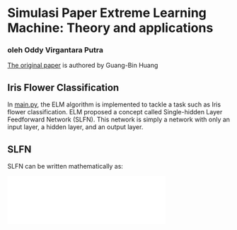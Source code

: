 # Simulasi Paper Extreme Learning Machine: Theory and applications
### oleh Oddy Virgantara Putra

[The original paper](https://doi.org/10.1016/j.neucom.2005.12.126) is authored by Guang-Bin Huang 

## Iris Flower Classification

In [main.py](main.py), the ELM algorithm is implemented to tackle a task such as Iris flower classification. 
ELM proposed a concept called Single-hidden Layer Feedforward Network (SLFN).
This network is simply a network with only an input layer, a hidden layer, 
and an output layer. 

## SLFN

SLFN can be written mathematically as:

![SLFN](images/sfln1.png)
